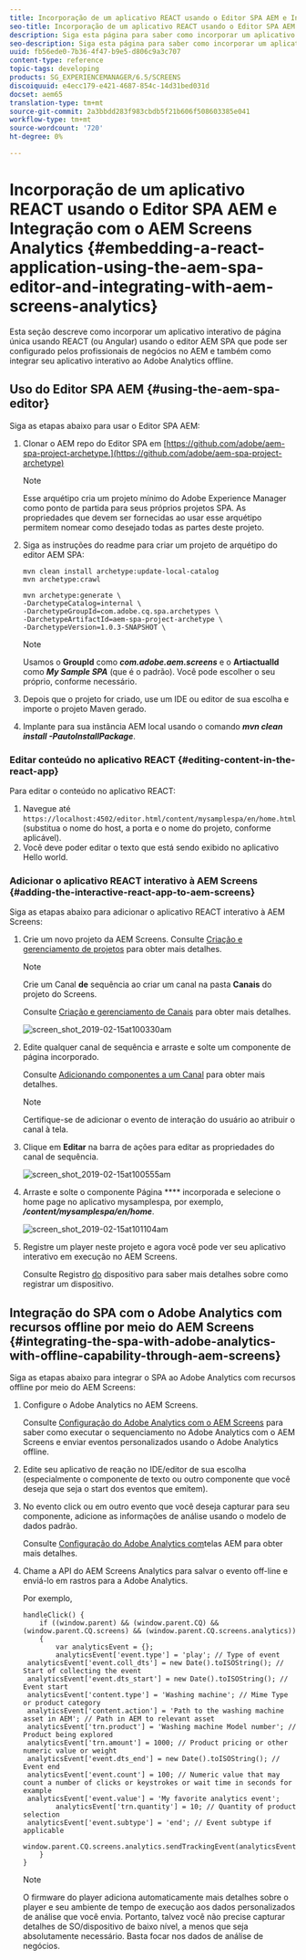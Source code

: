 ```yaml
---
title: Incorporação de um aplicativo REACT usando o Editor SPA AEM e Integração com o AEM Screens Analytics
seo-title: Incorporação de um aplicativo REACT usando o Editor SPA AEM e Integração com o AEM Screens Analytics
description: Siga esta página para saber como incorporar um aplicativo interativo de página única usando REACT (ou Angular) usando o editor AEM SPA que pode ser configurado pelos profissionais de negócios no AEM e também como integrar seu aplicativo interativo ao Adobe Analytics offline.
seo-description: Siga esta página para saber como incorporar um aplicativo interativo de página única usando REACT (ou Angular) usando o editor AEM SPA que pode ser configurado pelos profissionais de negócios no AEM e também como integrar seu aplicativo interativo ao Adobe Analytics offline.
uuid: fb56ede0-7b36-4f47-b9e5-d806c9a3c707
content-type: reference
topic-tags: developing
products: SG_EXPERIENCEMANAGER/6.5/SCREENS
discoiquuid: e4ecc179-e421-4687-854c-14d31bed031d
docset: aem65
translation-type: tm+mt
source-git-commit: 2a3bbdd283f983cbdb5f21b606f508603385e041
workflow-type: tm+mt
source-wordcount: '720'
ht-degree: 0%

---
```



# Incorporação de um aplicativo REACT usando o Editor SPA AEM e Integração com o AEM Screens Analytics {#embedding-a-react-application-using-the-aem-spa-editor-and-integrating-with-aem-screens-analytics}

Esta seção descreve como incorporar um aplicativo interativo de página única usando REACT (ou Angular) usando o editor AEM SPA que pode ser configurado pelos profissionais de negócios no AEM e também como integrar seu aplicativo interativo ao Adobe Analytics offline.

## Uso do Editor SPA AEM {#using-the-aem-spa-editor}

Siga as etapas abaixo para usar o Editor SPA AEM:

1. Clonar o AEM repo do Editor SPA em [https://github.com/adobe/aem-spa-project-archetype.](https://github.com/adobe/aem-spa-project-archetype)

   >[!NOTE]
   >
   >Esse arquétipo cria um projeto mínimo do Adobe Experience Manager como ponto de partida para seus próprios projetos SPA. As propriedades que devem ser fornecidas ao usar esse arquétipo permitem nomear como desejado todas as partes deste projeto.

1. Siga as instruções do readme para criar um projeto de arquétipo do editor AEM SPA:

   ```
   mvn clean install archetype:update-local-catalog
   mvn archetype:crawl
   
   mvn archetype:generate \
   -DarchetypeCatalog=internal \
   -DarchetypeGroupId=com.adobe.cq.spa.archetypes \
   -DarchetypeArtifactId=aem-spa-project-archetype \
   -DarchetypeVersion=1.0.3-SNAPSHOT \
   ```

   >[!NOTE]
   >
   >Usamos o **GroupId** como ***com.adobe.aem.screens*** e o **ArtiactualId** como ***My Sample SPA*** (que é o padrão). Você pode escolher o seu próprio, conforme necessário.

1. Depois que o projeto for criado, use um IDE ou editor de sua escolha e importe o projeto Maven gerado.
1. Implante para sua instância AEM local usando o comando ***mvn clean install -PautoInstallPackage***.

### Editar conteúdo no aplicativo REACT {#editing-content-in-the-react-app}

Para editar o conteúdo no aplicativo REACT:

1. Navegue até `https://localhost:4502/editor.html/content/mysamplespa/en/home.html` (substitua o nome do host, a porta e o nome do projeto, conforme aplicável).
1. Você deve poder editar o texto que está sendo exibido no aplicativo Hello world.

### Adicionar o aplicativo REACT interativo à AEM Screens {#adding-the-interactive-react-app-to-aem-screens}

Siga as etapas abaixo para adicionar o aplicativo REACT interativo à AEM Screens:

1. Crie um novo projeto da AEM Screens. Consulte [Criação e gerenciamento de projetos](creating-a-screens-project.md) para obter mais detalhes.

   >[!NOTE]
   >
   >Crie um Canal **de** sequência ao criar um canal na pasta **Canais** do projeto do Screens.
   >
   >
   >Consulte [Criação e gerenciamento de Canais](managing-channels.md) para obter mais detalhes.

   ![screen_shot_2019-02-15at100330am](assets/screen_shot_2019-02-15at100330am.png)

1. Edite qualquer canal de sequência e arraste e solte um componente de página incorporado.

   Consulte [Adicionando componentes a um Canal](adding-components-to-a-channel.md) para obter mais detalhes.

   >[!NOTE]
   >
   >Certifique-se de adicionar o evento de interação do usuário ao atribuir o canal à tela.

1. Clique em **Editar** na barra de ações para editar as propriedades do canal de sequência.

   ![screen_shot_2019-02-15at100555am](assets/screen_shot_2019-02-15at100555am.png)

1. Arraste e solte o componente Página **** incorporada e selecione o home page no aplicativo mysamplespa, por exemplo, ***/content/mysamplespa/en/home***.

   ![screen_shot_2019-02-15at101104am](assets/screen_shot_2019-02-15at101104am.png)

1. Registre um player neste projeto e agora você pode ver seu aplicativo interativo em execução no AEM Screens.

   Consulte Registro [do](device-registration.md) dispositivo para saber mais detalhes sobre como registrar um dispositivo.

## Integração do SPA com o Adobe Analytics com recursos offline por meio do AEM Screens {#integrating-the-spa-with-adobe-analytics-with-offline-capability-through-aem-screens}

Siga as etapas abaixo para integrar o SPA ao Adobe Analytics com recursos offline por meio do AEM Screens:

1. Configure o Adobe Analytics no AEM Screens.

   Consulte [Configuração do Adobe Analytics com o AEM Screens](configuring-adobe-analytics-aem-screens.md) para saber como executar o sequenciamento no Adobe Analytics com o AEM Screens e enviar eventos personalizados usando o Adobe Analytics offline.

1. Edite seu aplicativo de reação no IDE/editor de sua escolha (especialmente o componente de texto ou outro componente que você deseja que seja o start dos eventos que emitem).
1. No evento click ou em outro evento que você deseja capturar para seu componente, adicione as informações de análise usando o modelo de dados padrão.

   Consulte [Configuração do Adobe Analytics com](configuring-adobe-analytics-aem-screens.md)telas AEM para obter mais detalhes.

1. Chame a API do AEM Screens Analytics para salvar o evento off-line e enviá-lo em rastros para a Adobe Analytics.

   Por exemplo,

   ```
   handleClick() {
       if ((window.parent) && (window.parent.CQ) && (window.parent.CQ.screens) && (window.parent.CQ.screens.analytics))
       {
           var analyticsEvent = {};
           analyticsEvent['event.type'] = 'play'; // Type of event
    analyticsEvent['event.coll_dts'] = new Date().toISOString(); // Start of collecting the event
    analyticsEvent['event.dts_start'] = new Date().toISOString(); // Event start
    analyticsEvent['content.type'] = 'Washing machine'; // Mime Type or product category
    analyticsEvent['content.action'] = 'Path to the washing machine asset in AEM'; // Path in AEM to relevant asset
    analyticsEvent['trn.product'] = 'Washing machine Model number'; // Product being explored
    analyticsEvent['trn.amount'] = 1000; // Product pricing or other numeric value or weight
    analyticsEvent['event.dts_end'] = new Date().toISOString(); // Event end
    analyticsEvent['event.count'] = 100; // Numeric value that may count a number of clicks or keystrokes or wait time in seconds for example
    analyticsEvent['event.value'] = 'My favorite analytics event';
           analyticsEvent['trn.quantity'] = 10; // Quantity of product selection
    analyticsEvent['event.subtype'] = 'end'; // Event subtype if applicable
    window.parent.CQ.screens.analytics.sendTrackingEvent(analyticsEvent);
       }
   }
   ```

   >[!NOTE]
   >
   >O firmware do player adiciona automaticamente mais detalhes sobre o player e seu ambiente de tempo de execução aos dados personalizados de análise que você envia. Portanto, talvez você não precise capturar detalhes de SO/dispositivo de baixo nível, a menos que seja absolutamente necessário. Basta focar nos dados de análise de negócios.

